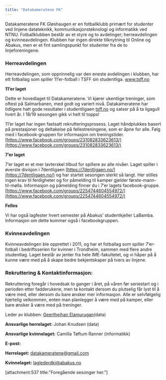 ```yaml
---
title: "Datakameratene FK"
---
```


Datakameratene FK Gløshaugen er en fotballklubb primært for studenter ved linjene datateknikk, kommunikasjonsteknologi og informatikk ved NTNU. 
Fotballklubben består av et styre og to avdelinger; herreavdelingen og kvinneavdelingen. 
Klubben har ingen direkte tilknytning til Online og Abakus, men er et fint samlingspunkt for studenter fra de to linjeforeningene. 
 
### Herreavdelingen

Herreavdelingen, som opprinnelig var den eneste avdelingen i klubben, har ett fotballag som spiller 11’er-fotball i TSFF sin studentliga. www.tsff.no 

**11’er laget**

Dette er hovedlaget til Datakameratene. Vi kjører ukentlige treninger, som oftest på Salmarbanen, med godt og variert nivå. Datakameratene har tidligere hatt gode resultater i studentligaen  [tsff.no](http://tsff.no/)  og satser på å ta ligagull hvert år. I 18/19 sesongen gikk vi helt til topps!

11’er laget har ingen fastsatt rekrutteringsprosess. Laget håndplukkes basert på prestasjoner og deltakelse på fellestreningene, som er åpne for alle. Følg med i facebook-gruppen for informasjon om treningstider.  [https://www.facebook.com/groups/231082833623613/](https://www.facebook.com/groups/231082833623613/)

**7’er laget**

7’er laget er et mer lavterskel tilbud for spillere av alle nivåer. Laget spiller i øverste divisjon i 7dentligaen  [https://7dentligaen.no/](https://7dentligaen.no/)  og har startet sesongen sterkt så langt. Her stilles ingen krav til ferdigheter og for påmelding til kamper gjelder første-mann-til-mølla. Informasjon og påmelding finner du i 7’er lagets facebook-gruppe.  [https://www.facebook.com/groups/2254744604554972/](https://www.facebook.com/groups/2254744604554972/)

**Felles**

Vi har også lagfester hvert semester på Abakus’ studentkjeller LaBamba. Informasjon om dette kommer også i facebookgruppen.  

### Kvinneavdelingen 

Kvinneavdelingen ble opprettet i 2011, og har et fotballag som spiller 7’er-fotball i bedriftsserien for kvinner i Trondheim, sammen med flere andre studentlag. Laget består av jenter fra hele IME-fakultetet, og vi håper på å kunne være med på å skape bedre bekjentskaper på tvers av linjene.  

### Rekruttering & Kontaktinformasjon: 

Rekruttering foregår i hovedsak to ganger i året, på våren før seriestart og i perioden etter fadderukene, men ta kontakt dersom du plutselig får lyst til å være med, eller dersom du bare ønsker mer informasjon.  Alle er selvfølgelig hjertelig velkommen, enten man planlegger å være med på kamper, eller bare ønsker å være med på treninger. 

Leder av klubben: [Geertheihan Elamurugan](https://www.facebook.com/geertheihan.elamurugan)(data) 

**Ansvarlige herrelaget:** Johan Knudsen (data) 

**Ansvarlige kvinnelaget:** Camilla Tøftum Ranner (informatikk) 

**E-post:**

**Herrelaget:** datakameratene@gmail.com 

**Kvinnelaget:** laglederdkj@abakus.no


[attachment:537 title:"Foregående sesonger her."]